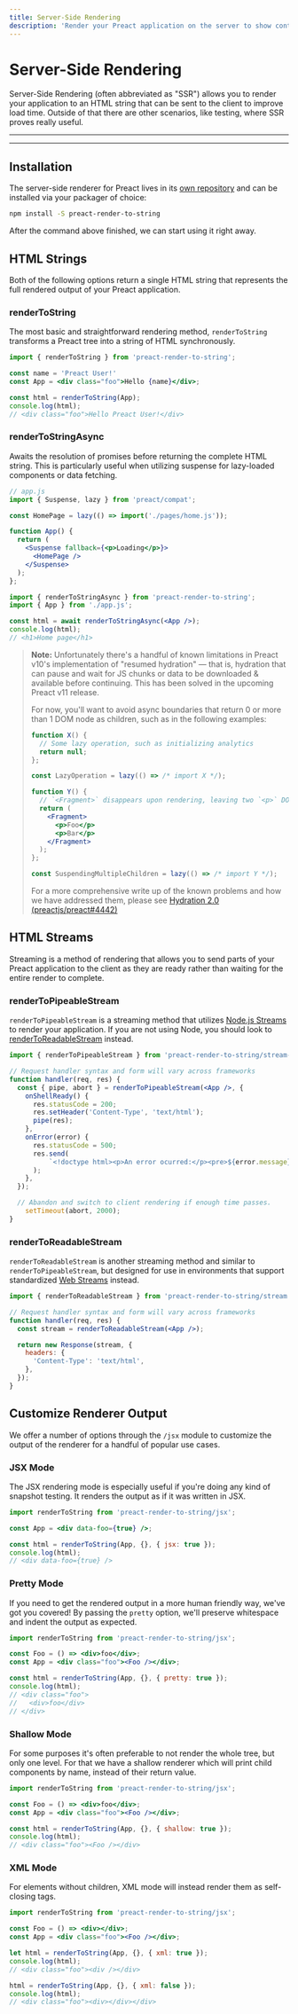 ```yaml
---
title: Server-Side Rendering
description: 'Render your Preact application on the server to show content to users quicker.'
---
```


# Server-Side Rendering

Server-Side Rendering (often abbreviated as "SSR") allows you to render your application to an HTML string that can be sent to the client to improve load time. Outside of that there are other scenarios, like testing, where SSR proves really useful.

---

<toc></toc>

---

## Installation

The server-side renderer for Preact lives in its [own repository](https://github.com/preactjs/preact-render-to-string/) and can be installed via your packager of choice:

```bash
npm install -S preact-render-to-string
```

After the command above finished, we can start using it right away.

## HTML Strings

Both of the following options return a single HTML string that represents the full rendered output of your Preact application.

### renderToString

The most basic and straightforward rendering method, `renderToString` transforms a Preact tree into a string of HTML synchronously.

```jsx
import { renderToString } from 'preact-render-to-string';

const name = 'Preact User!'
const App = <div class="foo">Hello {name}</div>;

const html = renderToString(App);
console.log(html);
// <div class="foo">Hello Preact User!</div>
```

### renderToStringAsync

Awaits the resolution of promises before returning the complete HTML string. This is particularly useful when utilizing suspense for lazy-loaded components or data fetching.

```jsx
// app.js
import { Suspense, lazy } from 'preact/compat';

const HomePage = lazy(() => import('./pages/home.js'));

function App() {
  return (
    <Suspense fallback={<p>Loading</p>}>
      <HomePage />
    </Suspense>
  );
};
```

```jsx
import { renderToStringAsync } from 'preact-render-to-string';
import { App } from './app.js';

const html = await renderToStringAsync(<App />);
console.log(html);
// <h1>Home page</h1>
```

> **Note:** Unfortunately there's a handful of known limitations in Preact v10's implementation of "resumed hydration" — that is, hydration that can pause and wait for JS chunks or data to be downloaded & available before continuing. This has been solved in the upcoming Preact v11 release.
>
> For now, you'll want to avoid async boundaries that return 0 or more than 1 DOM node as children, such as in the following examples:
>
> ```jsx
> function X() {
>   // Some lazy operation, such as initializing analytics
>   return null;
> };
>
> const LazyOperation = lazy(() => /* import X */);
> ```
>
> ```jsx
> function Y() {
>   // `<Fragment>` disappears upon rendering, leaving two `<p>` DOM elements
>   return (
>     <Fragment>
>       <p>Foo</p>
>       <p>Bar</p>
>     </Fragment>
>   );
> };
>
> const SuspendingMultipleChildren = lazy(() => /* import Y */);
> ```
>
> For a more comprehensive write up of the known problems and how we have addressed them, please see [Hydration 2.0 (preactjs/preact#4442)](https://github.com/preactjs/preact/issues/4442)

## HTML Streams

Streaming is a method of rendering that allows you to send parts of your Preact application to the client as they are ready rather than waiting for the entire render to complete.

### renderToPipeableStream

`renderToPipeableStream` is a streaming method that utilizes [Node.js Streams](https://nodejs.org/api/stream.html) to render your application. If you are not using Node, you should look to [renderToReadableStream](#rendertoreadablestream) instead.

```jsx
import { renderToPipeableStream } from 'preact-render-to-string/stream-node';

// Request handler syntax and form will vary across frameworks
function handler(req, res) {
  const { pipe, abort } = renderToPipeableStream(<App />, {
    onShellReady() {
      res.statusCode = 200;
      res.setHeader('Content-Type', 'text/html');
      pipe(res);
    },
    onError(error) {
      res.statusCode = 500;
      res.send(
          `<!doctype html><p>An error ocurred:</p><pre>${error.message}</pre>`
      );
    },
  });

  // Abandon and switch to client rendering if enough time passes.
	setTimeout(abort, 2000);
}
```

### renderToReadableStream

`renderToReadableStream` is another streaming method and similar to `renderToPipeableStream`, but designed for use in environments that support standardized [Web Streams](https://developer.mozilla.org/en-US/docs/Web/API/Streams_API) instead.

```jsx
import { renderToReadableStream } from 'preact-render-to-string/stream';

// Request handler syntax and form will vary across frameworks
function handler(req, res) {
  const stream = renderToReadableStream(<App />);

  return new Response(stream, {
    headers: {
      'Content-Type': 'text/html',
    },
  });
}
```

## Customize Renderer Output

We offer a number of options through the `/jsx` module to customize the output of the renderer for a handful of popular use cases.

### JSX Mode

The JSX rendering mode is especially useful if you're doing any kind of snapshot testing. It renders the output as if it was written in JSX.

```jsx
import renderToString from 'preact-render-to-string/jsx';

const App = <div data-foo={true} />;

const html = renderToString(App, {}, { jsx: true });
console.log(html);
// <div data-foo={true} />
```

### Pretty Mode

If you need to get the rendered output in a more human friendly way, we've got you covered! By passing the `pretty` option, we'll preserve whitespace and indent the output as expected.

```jsx
import renderToString from 'preact-render-to-string/jsx';

const Foo = () => <div>foo</div>;
const App = <div class="foo"><Foo /></div>;

const html = renderToString(App, {}, { pretty: true });
console.log(html);
// <div class="foo">
//   <div>foo</div>
// </div>
```

### Shallow Mode

For some purposes it's often preferable to not render the whole tree, but only one level. For that we have a shallow renderer which will print child components by name, instead of their return value.

```jsx
import renderToString from 'preact-render-to-string/jsx';

const Foo = () => <div>foo</div>;
const App = <div class="foo"><Foo /></div>;

const html = renderToString(App, {}, { shallow: true });
console.log(html);
// <div class="foo"><Foo /></div>
```

### XML Mode

For elements without children, XML mode will instead render them as self-closing tags.

```jsx
import renderToString from 'preact-render-to-string/jsx';

const Foo = () => <div></div>;
const App = <div class="foo"><Foo /></div>;

let html = renderToString(App, {}, { xml: true });
console.log(html);
// <div class="foo"><div /></div>

html = renderToString(App, {}, { xml: false });
console.log(html);
// <div class="foo"><div></div></div>
```
